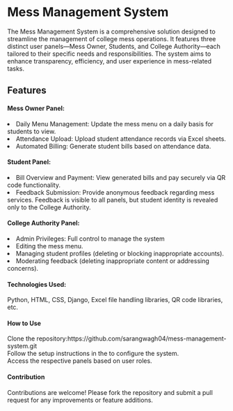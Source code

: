 <h1>Mess Management System</h1>
<p>The Mess Management System is a comprehensive solution designed to streamline the management of college mess operations. It features three distinct user panels—Mess Owner, Students, and College Authority—each tailored to their specific needs and responsibilities. The system aims to enhance transparency, efficiency, and user experience in mess-related tasks.</p>

<h2>Features</h2>
<h4>Mess Owner Panel:</h4>
<li>Daily Menu Management: Update the mess menu on a daily basis for students to view.</li>
<li>Attendance Upload: Upload student attendance records via Excel sheets.</li>
<li>Automated Billing: Generate student bills based on attendance data.</li>
<h4>Student Panel:</h4>
<li>Bill Overview and Payment: View generated bills and pay securely via QR code functionality.</li>
<li>Feedback Submission: Provide anonymous feedback regarding mess services. Feedback is visible to all panels, but student identity is revealed only to the College Authority.</li>
<h4>College Authority Panel:</h4>
<li>Admin Privileges: Full control to manage the system</li>
<li>Editing the mess menu.</li>
<li>Managing student profiles (deleting or blocking inappropriate accounts).</li>
<li>Moderating feedback (deleting inappropriate content or addressing concerns).</li>
<h4>Technologies Used:</h4> <p>Python, HTML, CSS, Django, Excel file handling libraries, QR code libraries, etc.</p>
<h4>How to Use</h4>
<p>Clone the repository:https://github.com/sarangwagh04/mess-management-system.git<br>
Follow the setup instructions in the to configure the system.<br>
Access the respective panels based on user roles.</p>

<h4>Contribution</h4>
Contributions are welcome! Please fork the repository and submit a pull request for any improvements or feature additions.

